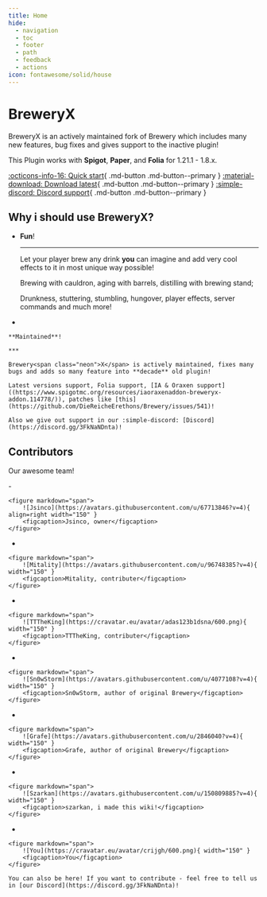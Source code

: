 ```yaml
--- 
title: Home
hide:
  - navigation
  - toc
  - footer
  - path
  - feedback
  - actions
icon: fontawesome/solid/house
---
```


<h1 class="white">  
    Brewery<span class="neon">X</span>
</h1>

BreweryX is an actively maintained fork of Brewery which includes many new features, bug fixes and gives support to the inactive plugin!

This Plugin works with **Spigot**, **Paper**, and **Folia** for 1.21.1 - 1.8.x.

[:octicons-info-16: Quick start](guide/recipies.md){ .md-button .md-button--primary }
[:material-download: Download latest](https://www.spigotmc.org/resources/breweryx.114777/){ .md-button .md-button--primary }
[:simple-discord: Discord support](https://discord.gg/3FkNaNDnta){ .md-button .md-button--primary }

## Why i should use Brewery<span class="neon">X</span>?

<div class="grid cards" markdown>

- 
    **Fun**!

    ***

    Let your player brew any drink **you** can imagine and add very cool effects to it in most unique way possible!

    Brewing with cauldron, aging with barrels, distilling with brewing stand;

    Drunkness, stuttering, stumbling, hungover, player effects, server commands and much more!

- 

    **Maintained**!

    ***

    Brewery<span class="neon">X</span> is actively maintained, fixes many bugs and adds so many feature into **decade** old plugin!

    Latest versions support, Folia support, [IA & Oraxen support]((https://www.spigotmc.org/resources/iaoraxenaddon-breweryx-addon.114778/)), patches like [this](https://github.com/DieReicheErethons/Brewery/issues/541)!

    Also we give out support in our :simple-discord: [Discord](https://discord.gg/3FkNaNDnta)!
</div>


## Contributors

Our awesome team!

<div class="grid cards" markdown>
-  

    <figure markdown="span">
        ![Jsinco](https://avatars.githubusercontent.com/u/67713846?v=4){ align=right width="150" }
        <figcaption>Jsinco, owner</figcaption>
    </figure>

</div>

<div class="grid cards" markdown>

-  

    <figure markdown="span">
        ![Mitality](https://avatars.githubusercontent.com/u/96748385?v=4){ width="150" }
        <figcaption>Mitality, contributer</figcaption>
    </figure>

-  

    <figure markdown="span">
        ![TTTheKing](https://cravatar.eu/avatar/adas123b1dsna/600.png){ width="150" }
        <figcaption>TTTheKing, contributer</figcaption>
    </figure>

-  

    <figure markdown="span">
        ![Sn0wStorm](https://avatars.githubusercontent.com/u/4077108?v=4){ width="150" }
        <figcaption>Sn0wStorm, author of original Brewery</figcaption>
    </figure>

-  

    <figure markdown="span">
        ![Grafe](https://avatars.githubusercontent.com/u/2846040?v=4){ width="150" }
        <figcaption>Grafe, author of original Brewery</figcaption>
    </figure>

- 

    <figure markdown="span">
        ![Szarkan](https://avatars.githubusercontent.com/u/150809885?v=4){ width="150" }
        <figcaption>szarkan, i made this wiki!</figcaption>
    </figure>

- 

    <figure markdown="span">
        ![You](https://cravatar.eu/avatar/crijgh/600.png){ width="150" }
        <figcaption>You</figcaption>
    </figure>

    You can also be here! If you want to contribute - feel free to tell us in [our Discord](https://discord.gg/3FkNaNDnta)!


</div>